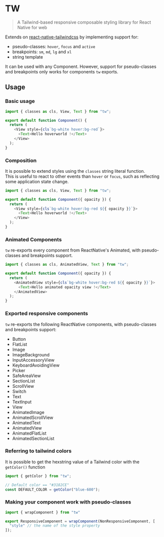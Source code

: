 # TW

> A Tailwind-based responsive composable styling library for React Native for web

Extends on [react-native-tailwindcss](https://tvke.github.io/react-native-tailwindcss/) by implementing support for:

- pseudo-classes: `hover`, `focus` and `active`
- breakpoints: `sm`, `md`, `lg` and `xl`
- string template

It can be used with any Component. However, support for pseudo-classes and breakpoints only works for components
`tw` exports.

## Usage

### Basic usage

```js
import { classes as cls, View, Text } from "tw";

export default function Component() {
  return (
    <View style={cls`bg-white hover:bg-red`}>
      <Text>Hello hoverworld !</Text>
    </View>
  );
}
```

### Composition

It is possible to extend styles using the `classes` string literal function.  
This is useful to react to other events than `hover` or `focus`, such as reflecting
some application state change.

```js
import { classes as cls, View, Text } from "tw";

export default function Component({ opacity }) {
  return (
    <View style={cls`bg-white hover:bg-red ${{ opacity }}`}>
      <Text>Hello hoverworld !</Text>
    </View>
  );
}
```

### Animated Components

`tw` re-exports every component from ReactNative's Animated, with pseudo-classes and breakpoints support.

```js
import { classes as cls, AnimatedView, Text } from "tw";

export default function Component({ opacity }) {
  return (
    <AnimatedView style={cls`bg-white hover:bg-red ${{ opacity }}`}>
      <Text>Hello animated opacity view !</Text>
    </AnimatedView>
  );
}
```

### Exported responsive components

`tw` re-exports the following ReactNative components, with pseudo-classes and breakpoints support:

- Button
- FlatList
- Image
- ImageBackground
- InputAccessoryView
- KeyboardAvoidingView
- Picker
- SafeAreaView
- SectionList
- ScrollView
- Switch
- Text
- TextInput
- View
- AnimatedImage
- AnimatedScrollView
- AnimatedText
- AnimatedView
- AnimatedFlatList
- AnimatedSectionList

### Referring to tailwind colors

It is possible to get the hexstring value of a Tailwind color with
the `getColor()` function

```js
import { getColor } from "tw";

// Default color == "#3182CE"
const DEFAULT_COLOR = getColor("blue-600");
```

### Making your component work with pseudo-classes

```js
import { wrapComponent } from "tw"

export ResponsiveComponent = wrapComponent(NonResponsiveComponent, [
  "style" // the name of the style property
]);
```

